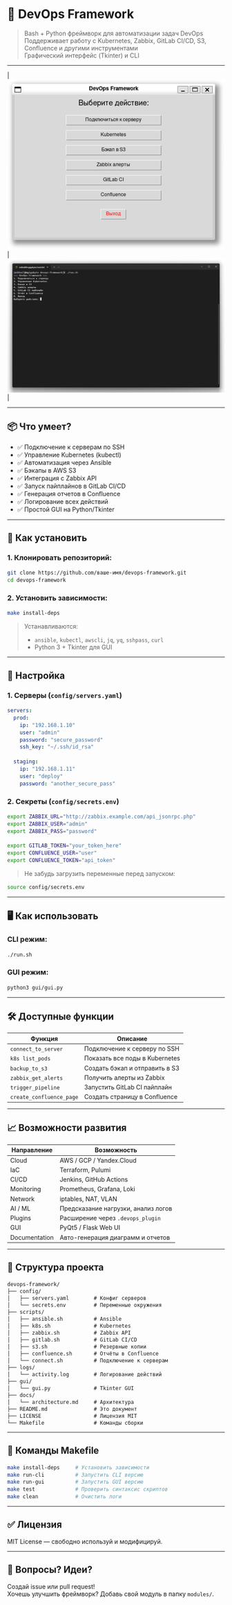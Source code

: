 # 🧰 DevOps Framework

> Bash + Python фреймворк для автоматизации задач DevOps  
> Поддерживает работу с Kubernetes, Zabbix, GitLab CI/CD, S3, Confluence и другими инструментами  
> Графический интерфейс (Tkinter) и CLI

---

| ![Screen](screen.png) | ![Screen 1](screen1.png) |

---

## 📦 Что умеет?

- ✅ Подключение к серверам по SSH
- ✅ Управление Kubernetes (kubectl)
- ✅ Автоматизация через Ansible
- ✅ Бэкапы в AWS S3
- ✅ Интеграция с Zabbix API
- ✅ Запуск пайплайнов в GitLab CI/CD
- ✅ Генерация отчетов в Confluence
- ✅ Логирование всех действий
- ✅ Простой GUI на Python/Tkinter

---

## 🚀 Как установить

### 1. Клонировать репозиторий:

```bash
git clone https://github.com/ваше-имя/devops-framework.git
cd devops-framework
```

### 2. Установить зависимости:

```bash
make install-deps
```

> Устанавливаются:
> - `ansible`, `kubectl`, `awscli`, `jq`, `yq`, `sshpass`, `curl`
> - Python 3 + Tkinter для GUI

---

## 🔐 Настройка

### 1. Серверы (`config/servers.yaml`)

```yaml
servers:
  prod:
    ip: "192.168.1.10"
    user: "admin"
    password: "secure_password"
    ssh_key: "~/.ssh/id_rsa"

  staging:
    ip: "192.168.1.11"
    user: "deploy"
    password: "another_secure_pass"
```

### 2. Секреты (`config/secrets.env`)

```bash
export ZABBIX_URL="http://zabbix.example.com/api_jsonrpc.php"
export ZABBIX_USER="admin"
export ZABBIX_PASS="password"

export GITLAB_TOKEN="your_token_here"
export CONFLUENCE_USER="user"
export CONFLUENCE_TOKEN="api_token"
```

> Не забудь загрузить переменные перед запуском:
```bash
source config/secrets.env
```

---

## 🖥️ Как использовать

### CLI режим:

```bash
./run.sh
```

### GUI режим:

```bash
python3 gui/gui.py
```

---

## 🛠️ Доступные функции

| Функция                  | Описание |
|--------------------------|----------|
| `connect_to_server`      | Подключение к серверу по SSH |
| `k8s list_pods`          | Показать все поды в Kubernetes |
| `backup_to_s3`           | Создать бэкап и отправить в S3 |
| `zabbix_get_alerts`      | Получить алерты из Zabbix |
| `trigger_pipeline`       | Запустить GitLab CI пайплайн |
| `create_confluence_page` | Создать страницу в Confluence |

---

## 📈 Возможности развития

| Направление              | Возможность |
|--------------------------|-------------|
| Cloud                    | AWS / GCP / Yandex.Cloud |
| IaC                      | Terraform, Pulumi |
| CI/CD                    | Jenkins, GitHub Actions |
| Monitoring               | Prometheus, Grafana, Loki |
| Network                  | iptables, NAT, VLAN |
| AI / ML                  | Предсказание нагрузки, анализ логов |
| Plugins                  | Расширение через `.devops_plugin` |
| GUI                      | PyQt5 / Flask Web UI |
| Documentation            | Авто-генерация диаграмм и отчетов |

---

## 📁 Структура проекта

```
devops-framework/
├── config/
│   ├── servers.yaml        # Конфиг серверов
│   └── secrets.env         # Переменные окружения
├── scripts/
│   ├── ansible.sh          # Ansible
│   ├── k8s.sh              # Kubernetes
│   ├── zabbix.sh           # Zabbix API
│   ├── gitlab.sh           # GitLab CI/CD
│   ├── s3.sh               # Резервные копии
│   ├── confluence.sh       # Отчёты в Confluence
│   └── connect.sh          # Подключение к серверам
├── logs/
│   └── activity.log        # Логирование действий
├── gui/
│   └── gui.py              # Tkinter GUI
├── docs/
│   └── architecture.md     # Архитектура
├── README.md               # Это документ
├── LICENSE                 # Лицензия MIT
└── Makefile                # Команды сборки
```

---

## 📄 Команды Makefile

```bash
make install-deps     # Установить зависимости
make run-cli          # Запустить CLI версию
make run-gui          # Запустить GUI версию
make test             # Проверить синтаксис скриптов
make clean            # Очистить логи
```

---

## ✅ Лицензия

MIT License — свободно используй и модифицируй.

---

## 💬 Вопросы? Идеи?

Создай issue или pull request!  
Хочешь улучшить фреймворк? Добавь свой модуль в папку `modules/`.
